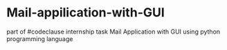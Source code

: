 # Mail-appilication-with-GUI
part of #codeclause internship task
 Mail Application with GUI using python programming language
